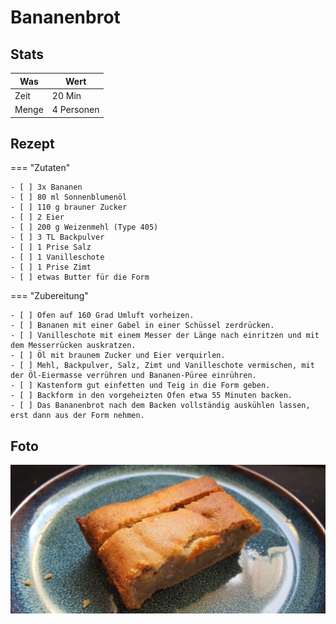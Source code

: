 # Bananenbrot

## Stats

| Was   | Wert        |
|-------|-------------|
| Zeit  | 20 Min      |
| Menge | 4 Personen |

## Rezept

=== "Zutaten"

    - [ ] 3x Bananen
    - [ ] 80 ml Sonnenblumenöl
    - [ ] 110 g brauner Zucker
    - [ ] 2 Eier
    - [ ] 200 g Weizenmehl (Type 405)
    - [ ] 3 TL Backpulver
    - [ ] 1 Prise Salz
    - [ ] 1 Vanilleschote
    - [ ] 1 Prise Zimt
    - [ ] etwas Butter für die Form

=== "Zubereitung"

    - [ ] Ofen auf 160 Grad Umluft vorheizen.
    - [ ] Bananen mit einer Gabel in einer Schüssel zerdrücken.
    - [ ] Vanilleschote mit einem Messer der Länge nach einritzen und mit dem Messerrücken auskratzen. 
    - [ ] Öl mit braunem Zucker und Eier verquirlen.
    - [ ] Mehl, Backpulver, Salz, Zimt und Vanilleschote vermischen, mit der Öl-Eiermasse verrühren und Bananen-Püree einrühren.
    - [ ] Kastenform gut einfetten und Teig in die Form geben.
    - [ ] Backform in den vorgeheizten Ofen etwa 55 Minuten backen.
    - [ ] Das Bananenbrot nach dem Backen vollständig auskühlen lassen, erst dann aus der Form nehmen.

## Foto

![bananenbrot](_bananenbrot.webp)

